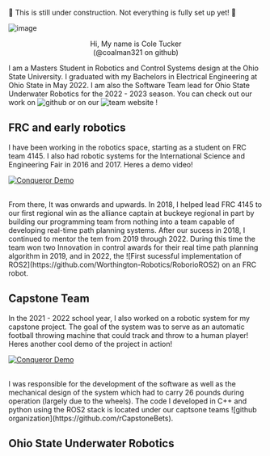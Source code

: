 🚧 This is still under construction. Not everything is fully set up yet! 🚧

![image](https://user-images.githubusercontent.com/5054270/194729573-bc2610b5-53e0-450f-8ebd-9468c2e0dec0.jpg)

<p align="center"> 
Hi, My name is Cole Tucker 
<br>(@coalman321 on github)
</p>


I am a Masters Student in Robotics and Control Systems design at the Ohio State University. I graduated with my Bachelors in Electrical Engineering at Ohio State in May 2022. I am also the Software Team lead for Ohio State Underwater Robotics for the 2022 - 2023 season. You can check out our work on ![github](https://github.com/osu-uwrt) or on our ![team website](https://org.osu.edu/osu-uwrt/) ! 

## FRC and early robotics
I have been working in the robotics space, starting as a student on FRC team 4145. I also had robotic systems for the International Science and Engineering Fair in 2016 and 2017. Heres a demo video!
<br>

[![Conqueror Demo](http://img.youtube.com/vi/HK9q2iKnwtY/0.jpg)](http://www.youtube.com/watch?v=HK9q2iKnwtY "Conqueror Demo")

<br>
From there, It was onwards and upwards. In 2018, I helped lead FRC 4145 to our first regional win as the alliance captain at buckeye regional in part by building our programming team from nothing into a team capable of developing real-time path planning systems. After our sucess in 2018, I continued to mentor the tem from 2019 through 2022. During this time the team won two Innovation in control awards for their real time path planning algorithm in 2019, and in 2022, the ![First sucessful implementation of ROS2](https://github.com/Worthington-Robotics/RoborioROS2) on an FRC robot.

## Capstone Team
In the 2021 - 2022 school year, I also worked on a robotic system for my capstone project. The goal of the system was to serve as an automatic football throwing machine that could track and throw to a human player! Heres another cool demo of the project in action!
<br>

[![Conqueror Demo](http://img.youtube.com/vi/HK9q2iKnwtY/0.jpg)](http://www.youtube.com/watch?v=HK9q2iKnwtY "Conqueror Demo")

<br>
I was responsible for the development of the software as well as the mechanical design of the system which had to carry 26 pounds during operation (largely due to the wheels). The code I developed in C++ and python using the ROS2 stack is located under our captsone teams ![github organization](https://github.com/rCapstoneBets).

## Ohio State Underwater Robotics


<!---
coalman321/coalman321 is a ✨ special ✨ repository because its `README.md` (this file) appears on your GitHub profile.
You can click the Preview link to take a look at your changes.
--->

